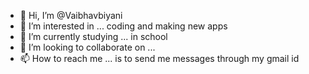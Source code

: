- 👋 Hi, I’m @Vaibhavbiyani
- 👀 I’m interested in ... coding and making new apps 
- 🌱 I’m currently studying ... in school 
- 💞️ I’m looking to collaborate on ... 
- 📫 How to reach me ... is to send me messages through my gmail id

<!---
Vaibhavbiyani/Vaibhavbiyani is a ✨ special ✨ repository because its `README.md` (this file) appears on your GitHub profile.
You can click the Preview link to take a look at your changes.
--->
